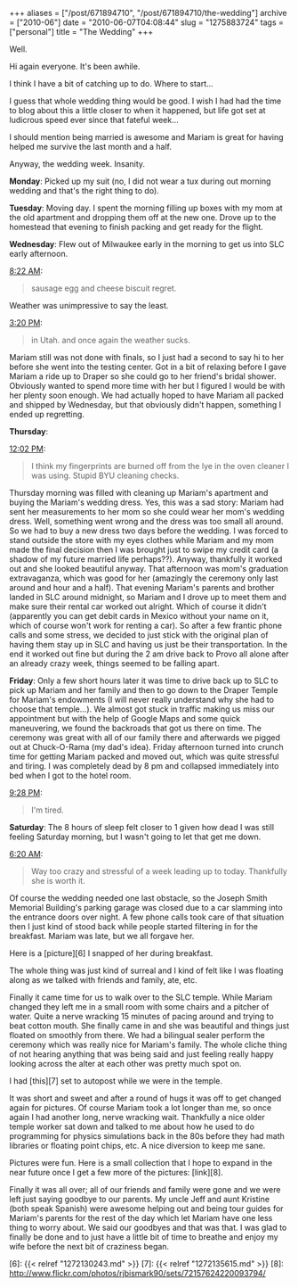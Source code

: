+++
aliases = ["/post/671894710", "/post/671894710/the-wedding"]
archive = ["2010-06"]
date = "2010-06-07T04:08:44"
slug = "1275883724"
tags = ["personal"]
title = "The Wedding"
+++

Well.

Hi again everyone. It's been awhile.

I think I have a bit of catching up to do. Where to start...

I guess that whole wedding thing would be good. I wish I had had the time
to blog about this a little closer to when it happened, but life got set
at ludicrous speed ever since that fateful week...

I should mention being married is awesome and Mariam is great for having
helped me survive the last month and a half.

Anyway, the wedding week.  Insanity.

**Monday**: Picked up my suit (no, I did not wear a tux during out morning
wedding and that's the right thing to do).

**Tuesday**: Moving day.  I spent the morning filling up boxes with my mom
at the old apartment and dropping them off at the new one.  Drove up to
the homestead that evening to finish packing and get ready for the flight.

**Wednesday**: Flew out of Milwaukee early in the morning to get us into
SLC early afternoon.  

[8:22 AM][1]:

> sausage egg and cheese biscuit regret.

Weather was unimpressive to say the least.  

[3:20 PM][2]:

> in Utah. and once again the weather sucks.

Mariam still was not done with finals, so I just had a second to say hi to
her before she went into the testing center.  Got in a bit of relaxing
before I gave Mariam a ride up to Draper so she could go to her friend's
bridal shower.  Obviously wanted to spend more time with her but I figured
I would be with her plenty soon enough.  We had actually hoped to have
Mariam all packed and shipped by Wednesday, but that obviously didn't
happen, something I ended up regretting.

**Thursday**: 

[12:02 PM][3]:

> I think my fingerprints are burned off from the lye in the oven cleaner
> I was using. Stupid BYU cleaning checks.

Thursday morning was filled with cleaning up Mariam's apartment and buying
the Mariam's wedding dress.  Yes, this was a sad story: Mariam had sent
her measurements to her mom so she could wear her mom's wedding dress.
Well, something went wrong and the dress was too small all around.  So we
had to buy a new dress two days before the wedding.  I was forced to stand
outside the store with my eyes clothes while Mariam and my mom made the
final decision then I was brought just to swipe my credit card (a shadow
of my future married life perhaps??).  Anyway, thankfully it worked out
and she looked beautiful anyway. That afternoon was mom's graduation
extravaganza, which was good for her (amazingly the ceremony only last
around and hour and a half).  That evening Mariam's parents and brother
landed in SLC around midnight, so Mariam and I drove up to meet them and
make sure their rental car worked out alright.  Which of course it didn't
(apparently you can get debit cards in Mexico without your name on it,
which of course won't work for renting a car).  So after a few frantic
phone calls and some stress, we decided to just stick with the original
plan of having them stay up in SLC and having us just be their
transportation.  In the end it worked out fine but during the 2 am drive
back to Provo all alone after an already crazy week, things seemed to be
falling apart.

**Friday**:  Only a few short hours later it was time to drive back up to
SLC to pick up Mariam and her family and then to go down to the Draper
Temple for Mariam's endowments (I will never really understand why she had
to choose that temple...).  We almost got stuck in traffic making us miss
our appointment but with the help of Google Maps and some quick
maneuvering, we found the backroads that got us there on time.  The
ceremony was great with all of our family there and afterwards we pigged
out at Chuck-O-Rama (my dad's idea).  Friday afternoon turned into crunch
time for getting Mariam packed and moved out, which was quite stressful
and tiring.  I was completely dead by 8 pm and collapsed immediately into
bed when I got to the hotel room.

[9:28 PM][4]:

> I'm tired.

**Saturday**: The 8 hours of sleep felt closer to 1 given how dead I was
still feeling Saturday morning, but I wasn't going to let that get me
down.  

[6:20 AM][5]:

> Way too crazy and stressful of a week leading up to today. Thankfully
> she is worth it.

Of course the wedding needed one last obstacle, so the Joseph Smith
Memorial Building's parking garage was closed due to a car slamming into
the entrance doors over night.  A few phone calls took care of that
situation then I just kind of stood back while people started filtering in
for the breakfast.  Mariam was late, but we all forgave her.  

Here is a [picture][6] I snapped of her during breakfast.

The whole thing was just kind of surreal and I kind of felt like I was
floating along as we talked with friends and family, ate, etc.  

Finally it came time for us to walk over to the SLC temple.  While Mariam
changed they left me in a small room with some chairs and a pitcher of
water.  Quite a nerve wracking 15 minutes of pacing around and trying to
beat cotton mouth.  She finally came in and she was beautiful and things
just floated on smoothly from there.  We had a bilingual sealer perform
the ceremony which was really nice for Mariam's family.  The whole cliche
thing of not hearing anything that was being said and just feeling really
happy looking across the alter at each other was pretty much spot on.

I had [this][7] set to autopost while we were in the temple.

It was short and sweet and after a round of hugs it was off to get changed
again for pictures.  Of course Mariam took a lot longer than me, so once
again I had another long, nerve wracking wait.  Thankfully a nice older
temple worker sat down and talked to me about how he used to do
programming for physics simulations back in the 80s before they had math
libraries or floating point chips, etc.  A nice diversion to keep me sane.

Pictures were fun.  Here is a small collection that I hope to expand in
the near future once I get a few more of the pictures: [link][8].

Finally it was all over; all of our friends and family were gone and we
were left just saying goodbye to our parents.  My uncle Jeff and aunt
Kristine (both speak Spanish) were awesome helping out and being tour
guides for Mariam's parents for the rest of the day which let Mariam have
one less thing to worry about.  We said our goodbyes and that was that.
I was glad to finally be done and to just have a little bit of time to
breathe and enjoy my wife before the next bit of craziness began.

[1]: http://twitter.com/bismark/status/12575891948
[2]: http://twitter.com/bismark/status/12595819899
[3]: http://twitter.com/bismark/status/12649985470
[4]: http://twitter.com/bismark/status/12739340181
[5]: http://twitter.com/bismark/status/12757799753
[6]: {{< relref "1272130243.md" >}}
[7]: {{< relref "1272135615.md" >}}
[8]: http://www.flickr.com/photos/rjbismark90/sets/72157624220093794/

